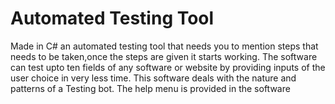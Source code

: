 Automated Testing Tool
====================

Made in C# an automated testing tool that needs you to mention steps that needs to be taken,once the steps are given it starts working.
The software can test upto ten fields of any software or website by providing inputs of the user choice in very less time.
This software deals with the nature and patterns of a Testing bot. 
The help menu is provided in the software
